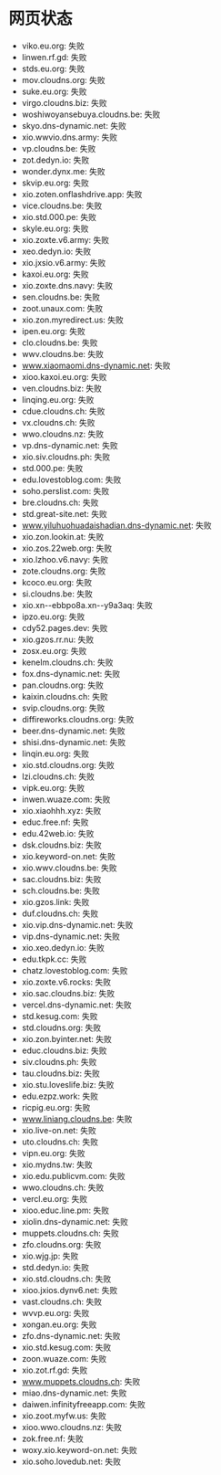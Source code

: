 # 网页状态
- viko.eu.org: 失败
- linwen.rf.gd: 失败
- stds.eu.org: 失败
- mov.cloudns.org: 失败
- suke.eu.org: 失败
- virgo.cloudns.biz: 失败
- woshiwoyansebuya.cloudns.be: 失败
- skyo.dns-dynamic.net: 失败
- xio.wwvio.dns.army: 失败
- vp.cloudns.be: 失败
- zot.dedyn.io: 失败
- wonder.dynx.me: 失败
- skvip.eu.org: 失败
- xio.zoten.onflashdrive.app: 失败
- vice.cloudns.be: 失败
- xio.std.000.pe: 失败
- skyle.eu.org: 失败
- xio.zoxte.v6.army: 失败
- xeo.dedyn.io: 失败
- xio.jxsio.v6.army: 失败
- kaxoi.eu.org: 失败
- xio.zoxte.dns.navy: 失败
- sen.cloudns.be: 失败
- zoot.unaux.com: 失败
- xio.zon.myredirect.us: 失败
- ipen.eu.org: 失败
- clo.cloudns.be: 失败
- wwv.cloudns.be: 失败
- www.xiaomaomi.dns-dynamic.net: 失败
- xioo.kaxoi.eu.org: 失败
- ven.cloudns.biz: 失败
- linqing.eu.org: 失败
- cdue.cloudns.ch: 失败
- vx.cloudns.ch: 失败
- wwo.cloudns.nz: 失败
- vp.dns-dynamic.net: 失败
- xio.siv.cloudns.ph: 失败
- std.000.pe: 失败
- edu.lovestoblog.com: 失败
- soho.perslist.com: 失败
- bre.cloudns.ch: 失败
- std.great-site.net: 失败
- www.yiluhuohuadaishadian.dns-dynamic.net: 失败
- xio.zon.lookin.at: 失败
- xio.zos.22web.org: 失败
- xio.lzhoo.v6.navy: 失败
- zote.cloudns.org: 失败
- kcoco.eu.org: 失败
- si.cloudns.be: 失败
- xio.xn--ebbpo8a.xn--y9a3aq: 失败
- ipzo.eu.org: 失败
- cdy52.pages.dev: 失败
- xio.gzos.rr.nu: 失败
- zosx.eu.org: 失败
- kenelm.cloudns.ch: 失败
- fox.dns-dynamic.net: 失败
- pan.cloudns.org: 失败
- kaixin.cloudns.ch: 失败
- svip.cloudns.org: 失败
- diffireworks.cloudns.org: 失败
- beer.dns-dynamic.net: 失败
- shisi.dns-dynamic.net: 失败
- linqin.eu.org: 失败
- xio.std.cloudns.org: 失败
- lzi.cloudns.ch: 失败
- vipk.eu.org: 失败
- inwen.wuaze.com: 失败
- xio.xiaohhh.xyz: 失败
- educ.free.nf: 失败
- edu.42web.io: 失败
- dsk.cloudns.biz: 失败
- xio.keyword-on.net: 失败
- xio.wwv.cloudns.be: 失败
- sac.cloudns.biz: 失败
- sch.cloudns.be: 失败
- xio.gzos.link: 失败
- duf.cloudns.ch: 失败
- xio.vip.dns-dynamic.net: 失败
- vip.dns-dynamic.net: 失败
- xio.xeo.dedyn.io: 失败
- edu.tkpk.cc: 失败
- chatz.lovestoblog.com: 失败
- xio.zoxte.v6.rocks: 失败
- xio.sac.cloudns.biz: 失败
- vercel.dns-dynamic.net: 失败
- std.kesug.com: 失败
- std.cloudns.org: 失败
- xio.zon.byinter.net: 失败
- educ.cloudns.biz: 失败
- siv.cloudns.ph: 失败
- tau.cloudns.biz: 失败
- xio.stu.loveslife.biz: 失败
- edu.ezpz.work: 失败
- ricpig.eu.org: 失败
- www.liniang.cloudns.be: 失败
- xio.live-on.net: 失败
- uto.cloudns.ch: 失败
- vipn.eu.org: 失败
- xio.mydns.tw: 失败
- xio.edu.publicvm.com: 失败
- wwo.cloudns.ch: 失败
- vercl.eu.org: 失败
- xioo.educ.line.pm: 失败
- xiolin.dns-dynamic.net: 失败
- muppets.cloudns.ch: 失败
- zfo.cloudns.org: 失败
- xio.wjg.jp: 失败
- std.dedyn.io: 失败
- xio.std.cloudns.ch: 失败
- xioo.jxios.dynv6.net: 失败
- vast.cloudns.ch: 失败
- wvvp.eu.org: 失败
- xongan.eu.org: 失败
- zfo.dns-dynamic.net: 失败
- xio.std.kesug.com: 失败
- zoon.wuaze.com: 失败
- xio.zot.rf.gd: 失败
- www.muppets.cloudns.ch: 失败
- miao.dns-dynamic.net: 失败
- daiwen.infinityfreeapp.com: 失败
- xio.zoot.myfw.us: 失败
- xioo.wwo.cloudns.nz: 失败
- zok.free.nf: 失败
- woxy.xio.keyword-on.net: 失败
- xio.soho.lovedub.net: 失败
